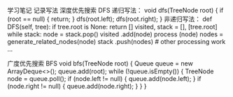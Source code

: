 学习笔记
记录写法
深度优先搜索 DFS
    递归写法：
    void dfs(TreeNode root) {
        if (root == null) {
            return;
        }
        dfs(root.left);
        dfs(root.right);
    }
    非递归写法：
    def DFS(self, tree):
        if tree.root is None:
    		return []
        visited, stack = [], [tree.root]
    	while stack:
    		node = stack.pop()
    		visited .add(node)
    		process (node)
    		nodes = generate_related_nodes(node)
    		stack .push(nodes)
    	# other processing work
    	...
 
广度优先搜索  BFS
    void bfs(TreeNode root) {
        Queue<TreeNode> queue = new ArrayDeque<>();
        queue.add(root);
        while (!queue.isEmpty()) {
            TreeNode node = queue.poll();
            if (node.left != null) {
                queue.add(node.left);
            }
            if (node.right != null) {
                queue.add(node.right);
            }
        }
    }
